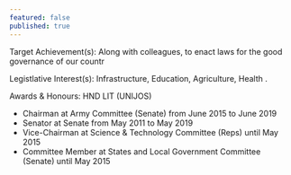 ```yaml
---
featured: false
published: true
---
```

Target Achievement(s): Along with colleagues, to enact laws for the good governance of our countr

Legistlative Interest(s): Infrastructure, Education, Agriculture, Health .

Awards & Honours: HND LIT (UNIJOS)

* Chairman at Army Committee (Senate) from June 2015 to June 2019
* Senator at Senate from May 2011 to May 2019
* Vice-Chairman at Science & Technology Committee (Reps) until May 2015
* Committee Member at States and Local Government Committee (Senate) until May 2015

